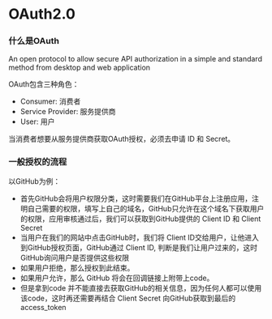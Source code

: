 # OAuth2.0

### 什么是OAuth

  An open protocol to allow secure API authorization in a simple and standard method from desktop and web application

  OAuth包含三种角色：

  - Consumer: 消费者
  - Service Provider: 服务提供商
  - User: 用户

  当消费者想要从服务提供商获取OAuth授权，必须去申请 ID 和 Secret。

### 一般授权的流程

  以GitHub为例：

  - 首先GitHub会将用户权限分类，这时需要我们在GitHub平台上注册应用，注明自己需要的权限，填写上自己的域名，GitHub只允许在这个域名下获取用户的权限，应用审核通过后，我们可以获取到GitHub提供的 Client ID 和 Client Secret
  - 当用户在我们的网站中点击GitHub时，我们将 Client ID交给用户，让他进入到GitHub授权页面，GitHub通过 Client ID, 判断是我们让用户过来的，这时GitHub询问用户是否提供这些权限
  - 如果用户拒绝，那么授权到此结束。
  - 如果用户允许，那么 GitHub 将会在回调链接上附带上code。
  - 但是拿到code 并不能直接去获取GitHub的相关信息，因为任何人都可以使用该code，这时再还需要再结合 Client Secret 向GitHub获取到最后的 access_token